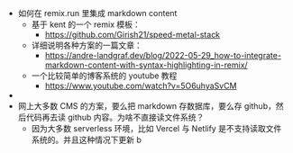 - 如何在 remix.run 里集成 markdown content
	- 基于 kent 的一个 remix 模板：
		- https://github.com/Girish21/speed-metal-stack
	- 详细说明各种方案的一篇文章：
		- https://andre-landgraf.dev/blog/2022-05-29_how-to-integrate-markdown-content-with-syntax-highlighting-in-remix/
	- 一个比较简单的博客系统的 youtube 教程
		- https://www.youtube.com/watch?v=5O6uhyaSvCM
-
- 网上大多数 CMS 的方案，要么把 markdown 存数据库，要么存 github，然后代码再去读 github 内容。为啥不直接读文件系统？
	- 因为大多数 serverless 环境，比如 Vercel 与 Netlify 是不支持读取文件系统的。并且这种情况下更新 b